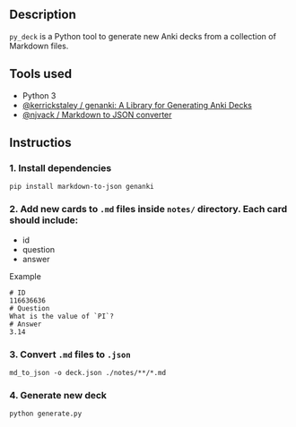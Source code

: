 ## Description

`py_deck` is a Python tool to generate new Anki decks from a collection of Markdown files.

## Tools used

* Python 3
* [@kerrickstaley / genanki: A Library for Generating Anki Decks](https://github.com/kerrickstaley/genanki)
* [@njvack / Markdown to JSON converter](https://github.com/njvack/markdown-to-json)

## Instructios 

### 1. Install dependencies 
```
pip install markdown-to-json genanki 
```

### 2. Add new cards to `.md` files inside `notes/` directory. Each card should include:
  * id
  * question 
  * answer

Example 
```
# ID
116636636
# Question
What is the value of `PI`?
# Answer
3.14
```

### 3. Convert `.md` files to `.json` 

```
md_to_json -o deck.json ./notes/**/*.md
```

### 4. Generate new deck

```
python generate.py
```